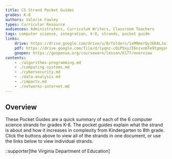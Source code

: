 ```yaml
---
title: CS Strand Pocket Guides
grades: K-8
authors: Valerie Fawley
types: Curricular Resource
audiences: Administrators, Curriculum Writers, Classroom Teachers
tags: computer science, integration, k-8, strands, pocket guide
links:
    drive: https://drive.google.com/drive/u/0/folders/1xM9merQyJEKALJaIKpczHdo33Nj48nPR
    pdf: https://drive.google.com/file/d/1yqnz-cQiP5xyJI6nivo6Te9tgmgsCEx4/view?usp=drive_link
    goopen: https://goopenva.org/courseware/lesson/6177/overview
contents:
    - ./algorithms-programming.md
    - ./computing-systems.md
    - ./cybersecurity.md
    - ./data-analysis.md
    - ./impacts.md
    - ./networks-internet.md
---
```


## Overview

These Pocket Guides are a quick summary of each of the 6 computer science strands for grades K-8. The pocket guides explain what the strand is about and how it increases in complexity from Kindergarten to 8th grade. Click the buttons above to view all of the strands in one document, or use the links below to view individual strands.

::supporter[the Virginia Department of Education]